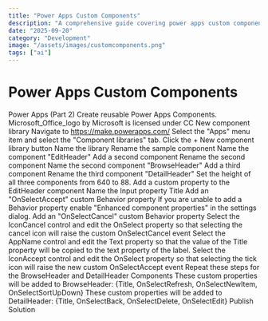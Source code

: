 ```yaml
---
title: "Power Apps Custom Components"
description: "A comprehensive guide covering power apps custom components"
date: "2025-09-20"
category: "Development"
image: "/assets/images/customcomponents.png"
tags: ["ai"]
---
```


# Power Apps Custom Components

Power Apps (Part 2) Create reusable Power Apps Components. Microsoft_Office_logo by Microsoft is licensed under CC New component library Navigate to https://make.powerapps.com/ Select the "Apps" menu item and select the "Component libraries" tab. Click the + New component library button Name the library Rename the sample component Name the component "EditHeader" Add a second component Rename the second component Name the second component "BrowseHeader" Add a third component Rename the third component "DetailHeader" Set the height of all three components from 640 to 88. Add a custom property to the EditHeader component Name the Input property Title Add an "OnSelectAccept" custom Behavior property If you are unable to add a Behavior property enable "Enhanced component properties" in the settings dialog. Add an "OnSelectCancel" custom Behavior property Select the IconCancel control and edit the OnSelect property so that selecting the cancel icon will raise the custom OnSelectCancel event Select the AppName control and edit the Text property so that the value of the Title property will be copied to the text property of the label. Select the IconAccept control and edit the OnSelect property so that selecting the tick icon will raise the new custom OnSelectAccept event Repeat these steps for the BrowseHeader and DetailHeader Components These custom properties will be added to BrowseHeader: {Title, OnSelectRefresh, OnSelectNewItem, OnSelectSortUpDown} These custom properties will be added to DetailHeader: {Title, OnSelectBack, OnSelectDelete, OnSelectEdit} Publish Solution
